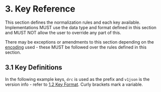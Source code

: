 # 3. Key Reference

This section defines the normalization rules and each key available.
Implementations MUST use the data type and format defined in this
section and MUST NOT allow the user to override any part of this.

There may be exceptions or amendments to this section depending on the
[encoding](./encodings.md) used - these MUST be followed over the rules
defined in this section.

## 3.1 Key Definitions

In the following example keys, `drc` is used as the prefix and `v1json`
is the version info - refer to
[1.2 Key Format](./specification.md#12-key-format). Curly brackets mark
a variable.

